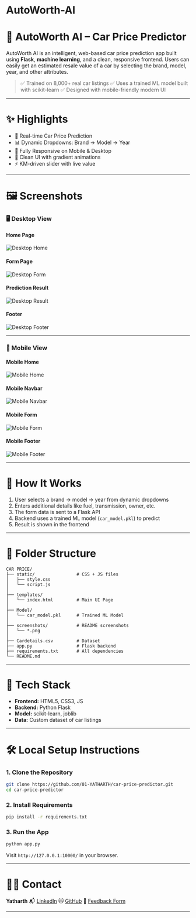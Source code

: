 # AutoWorth-AI
# 🚗 AutoWorth AI – Car Price Predictor

AutoWorth AI is an intelligent, web-based car price prediction app built using **Flask**, **machine learning**, and a clean, responsive frontend. Users can easily get an estimated resale value of a car by selecting the brand, model, year, and other attributes.

> ✅ Trained on 8,000+ real car listings
> ✅ Uses a trained ML model built with scikit-learn
> ✅ Designed with mobile-friendly modern UI

---

# ✨ Highlights

* 🔮 Real-time Car Price Prediction
* 📊 Dynamic Dropdowns: Brand → Model → Year
* 📱 Fully Responsive on Mobile & Desktop
* 🎨 Clean UI with gradient animations
* ⚡ KM-driven slider with live value

---

# 🖼️ Screenshots


### 🖥️ Desktop View

#### Home Page
![Desktop Home](assets/desktop-home.png)

#### Form Page
![Desktop Form](assets/desktop-form.png)

#### Prediction Result
![Desktop Result](assets/desktop-result.png)

#### Footer
![Desktop Footer](assets/desktop-footer.png)

---

### 📱 Mobile View

#### Mobile Home
![Mobile Home](assets/mobile-home.png)

#### Mobile Navbar
![Mobile Navbar](assets/mobile-navbar.png)

#### Mobile Form
![Mobile Form](assets/mobile-form.png)

#### Mobile Footer
![Mobile Footer](assets/mobile-footer.png)




---

# 🧠 How It Works

1. User selects a brand → model → year from dynamic dropdowns
2. Enters additional details like fuel, transmission, owner, etc.
3. The form data is sent to a Flask API
4. Backend uses a trained ML model (`car_model.pkl`) to predict
5. Result is shown in the frontend

---

# 📁 Folder Structure

```
CAR PRICE/
├── static/                # CSS + JS files
│   ├── style.css
│   └── script.js
│
├── templates/
│   └── index.html         # Main UI Page
│
├── Model/
│   └── car_model.pkl      # Trained ML Model
│
├── screenshots/           # README screenshots
│   └── *.png
│
├── Cardetails.csv         # Dataset
├── app.py                 # Flask backend
├── requirements.txt       # All dependencies
└── README.md
```

---

# 🧪 Tech Stack

* **Frontend:** HTML5, CSS3, JS
* **Backend:** Python Flask
* **Model:** scikit-learn, joblib
* **Data:** Custom dataset of car listings

---

# 🛠️ Local Setup Instructions

### 1. Clone the Repository

```bash
git clone https://github.com/01-YATHARTH/car-price-predictor.git
cd car-price-predictor
```

### 2. Install Requirements

```bash
pip install -r requirements.txt
```

### 3. Run the App

```bash
python app.py
```

Visit `http://127.0.0.1:10000/` in your browser.

---


# 🙋‍♂️ Contact

**Yatharth**
📬 [LinkedIn](https://www.linkedin.com/in/yatharth-59aa49328)
🐱 [GitHub](https://github.com/01-YATHARTH)
📩 [Feedback Form](https://docs.google.com/forms/d/e/1FAIpQLSfzOmo4NxwW8NqatCycnOpejFBoFt2IxY4mojyT_Pif1KAo2Q/viewform?usp=sharing)

---
